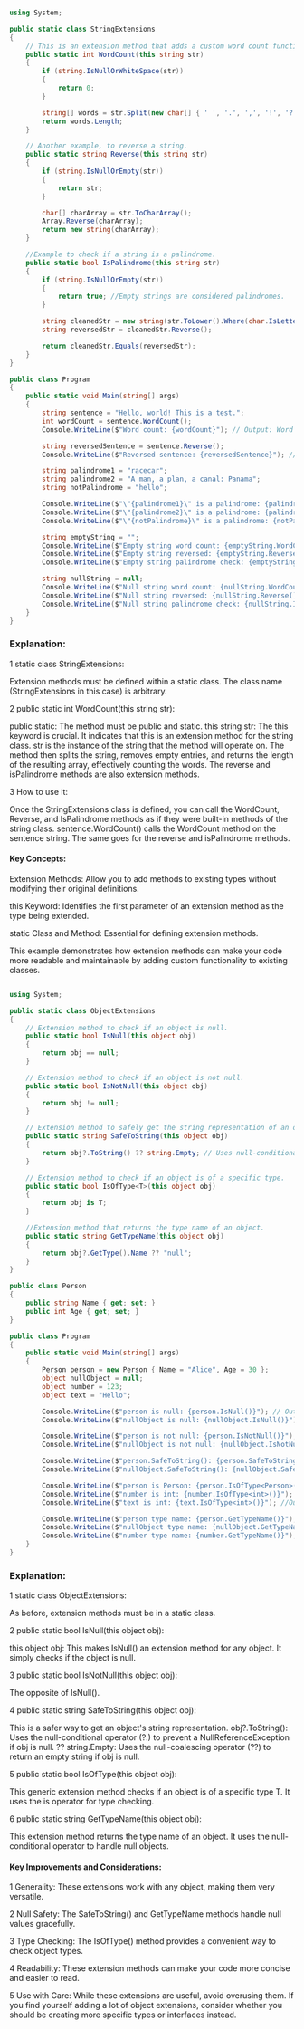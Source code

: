 ```C#

using System;

public static class StringExtensions
{
    // This is an extension method that adds a custom word count functionality to the string class.
    public static int WordCount(this string str)
    {
        if (string.IsNullOrWhiteSpace(str))
        {
            return 0;
        }

        string[] words = str.Split(new char[] { ' ', '.', ',', '!', '?' }, StringSplitOptions.RemoveEmptyEntries);
        return words.Length;
    }

    // Another example, to reverse a string.
    public static string Reverse(this string str)
    {
        if (string.IsNullOrEmpty(str))
        {
            return str;
        }

        char[] charArray = str.ToCharArray();
        Array.Reverse(charArray);
        return new string(charArray);
    }

    //Example to check if a string is a palindrome.
    public static bool IsPalindrome(this string str)
    {
        if (string.IsNullOrEmpty(str))
        {
            return true; //Empty strings are considered palindromes.
        }

        string cleanedStr = new string(str.ToLower().Where(char.IsLetterOrDigit).ToArray());
        string reversedStr = cleanedStr.Reverse();

        return cleanedStr.Equals(reversedStr);
    }
}

public class Program
{
    public static void Main(string[] args)
    {
        string sentence = "Hello, world! This is a test.";
        int wordCount = sentence.WordCount();
        Console.WriteLine($"Word count: {wordCount}"); // Output: Word count: 6

        string reversedSentence = sentence.Reverse();
        Console.WriteLine($"Reversed sentence: {reversedSentence}"); // Output: .tset a si sihT !dlrow ,olleH

        string palindrome1 = "racecar";
        string palindrome2 = "A man, a plan, a canal: Panama";
        string notPalindrome = "hello";

        Console.WriteLine($"\"{palindrome1}\" is a palindrome: {palindrome1.IsPalindrome()}"); // Output: "racecar" is a palindrome: True
        Console.WriteLine($"\"{palindrome2}\" is a palindrome: {palindrome2.IsPalindrome()}"); // Output: "A man, a plan, a canal: Panama" is a palindrome: True
        Console.WriteLine($"\"{notPalindrome}\" is a palindrome: {notPalindrome.IsPalindrome()}"); //Output: "hello" is a palindrome: False

        string emptyString = "";
        Console.WriteLine($"Empty string word count: {emptyString.WordCount()}"); // Output: Empty string word count: 0
        Console.WriteLine($"Empty string reversed: {emptyString.Reverse()}"); // Output:
        Console.WriteLine($"Empty string palindrome check: {emptyString.IsPalindrome()}"); //Output: Empty string palindrome check: True

        string nullString = null;
        Console.WriteLine($"Null string word count: {nullString.WordCount()}"); //Output: Null string word count: 0
        Console.WriteLine($"Null string reversed: {nullString.Reverse()}"); // Output:
        Console.WriteLine($"Null string palindrome check: {nullString.IsPalindrome()}"); //Output: Null string palindrome check: True
    }
}
```
### Explanation:

1 static class StringExtensions:

Extension methods must be defined within a static class.
The class name (StringExtensions in this case) is arbitrary.


2 public static int WordCount(this string str):

public static: The method must be public and static.
this string str: The this keyword is crucial. It indicates that this is an extension method for the string class. str is the instance of the string that the method will operate on.
The method then splits the string, removes empty entries, and returns the length of the resulting array, effectively counting the words.
The reverse and isPalindrome methods are also extension methods.

3 How to use it:

Once the StringExtensions class is defined, you can call the WordCount, Reverse, and IsPalindrome methods as if they were built-in methods of the string class.
sentence.WordCount() calls the WordCount method on the sentence string.
The same goes for the reverse and isPalindrome methods.

#### Key Concepts:

Extension Methods: Allow you to add methods to existing types without modifying their original definitions.

this Keyword: Identifies the first parameter of an extension method as the type being extended.

static Class and Method: Essential for defining extension methods.

This example demonstrates how extension methods can make your code more readable and maintainable by adding custom functionality to existing classes.


```C#

using System;

public static class ObjectExtensions
{
    // Extension method to check if an object is null.
    public static bool IsNull(this object obj)
    {
        return obj == null;
    }

    // Extension method to check if an object is not null.
    public static bool IsNotNull(this object obj)
    {
        return obj != null;
    }

    // Extension method to safely get the string representation of an object.
    public static string SafeToString(this object obj)
    {
        return obj?.ToString() ?? string.Empty; // Uses null-conditional and null-coalescing operators.
    }

    // Extension method to check if an object is of a specific type.
    public static bool IsOfType<T>(this object obj)
    {
        return obj is T;
    }

    //Extension method that returns the type name of an object.
    public static string GetTypeName(this object obj)
    {
        return obj?.GetType().Name ?? "null";
    }
}

public class Person
{
    public string Name { get; set; }
    public int Age { get; set; }
}

public class Program
{
    public static void Main(string[] args)
    {
        Person person = new Person { Name = "Alice", Age = 30 };
        object nullObject = null;
        object number = 123;
        object text = "Hello";

        Console.WriteLine($"person is null: {person.IsNull()}"); // Output: person is null: False
        Console.WriteLine($"nullObject is null: {nullObject.IsNull()}"); // Output: nullObject is null: True

        Console.WriteLine($"person is not null: {person.IsNotNull()}"); // Output: person is not null: True
        Console.WriteLine($"nullObject is not null: {nullObject.IsNotNull()}"); // Output: nullObject is not null: False

        Console.WriteLine($"person.SafeToString(): {person.SafeToString()}"); // Output: person.SafeToString(): Person
        Console.WriteLine($"nullObject.SafeToString(): {nullObject.SafeToString()}"); // Output: nullObject.SafeToString():

        Console.WriteLine($"person is Person: {person.IsOfType<Person>()}"); // Output: person is Person: True
        Console.WriteLine($"number is int: {number.IsOfType<int>()}"); // Output: number is int: True
        Console.WriteLine($"text is int: {text.IsOfType<int>()}"); //Output: text is int: False

        Console.WriteLine($"person type name: {person.GetTypeName()}"); //Output: person type name: Person
        Console.WriteLine($"nullObject type name: {nullObject.GetTypeName()}"); //Output: nullObject type name: null
        Console.WriteLine($"number type name: {number.GetTypeName()}"); //Output: number type name: Int32
    }
}
```
### Explanation:

1 static class ObjectExtensions:

As before, extension methods must be in a static class.

2 public static bool IsNull(this object obj):

this object obj: This makes IsNull() an extension method for any object.
It simply checks if the object is null.

3 public static bool IsNotNull(this object obj):

The opposite of IsNull().

4 public static string SafeToString(this object obj):

This is a safer way to get an object's string representation.
obj?.ToString(): Uses the null-conditional operator (?.) to prevent a NullReferenceException if obj is null.
?? string.Empty: Uses the null-coalescing operator (??) to return an empty string if obj is null.

5 public static bool IsOfType<T>(this object obj):

This generic extension method checks if an object is of a specific type T.
It uses the is operator for type checking.

6 public static string GetTypeName(this object obj):

This extension method returns the type name of an object.
It uses the null-conditional operator to handle null objects.

#### Key Improvements and Considerations:

1 Generality: These extensions work with any object, making them very versatile.

2 Null Safety: The SafeToString() and GetTypeName methods handle null values gracefully.

3 Type Checking: The IsOfType<T>() method provides a convenient way to check object types.

4 Readability: These extension methods can make your code more concise and easier to read.

5 Use with Care: While these extensions are useful, avoid overusing them. If you find yourself adding a lot of object extensions, consider whether you should be creating more specific types or interfaces instead.

